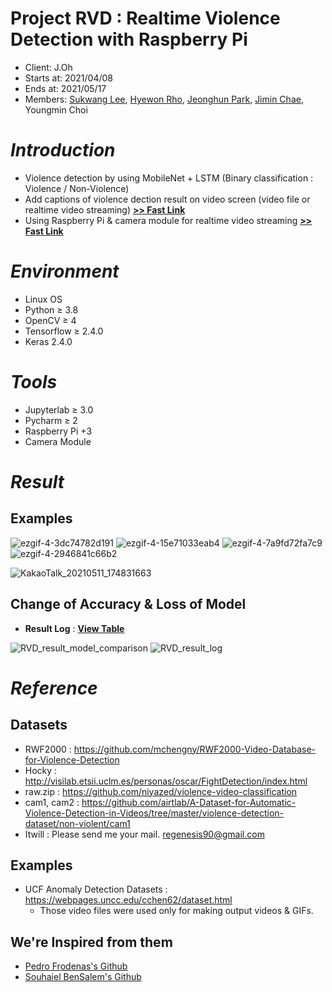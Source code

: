 # Project RVD : Realtime Violence Detection with Raspberry Pi

* Client: J.Oh
* Starts at: 2021/04/08
* Ends at: 2021/05/17
* Members: [Sukwang Lee](https://github.com/SookwangLee), [Hyewon Rho](https://github.com/rhohye22), [Jeonghun Park](https://github.com/berojung), [Jimin Chae](https://github.com/regenesis90), Youngmin Choi

# *Introduction*

* Violence detection by using MobileNet + LSTM (Binary classification : Violence / Non-Violence)
* Add captions of violence dection result on video screen (video file or realtime video streaming) **[>> Fast Link](https://github.com/projectRVD/Real-Time-Violence-Detection-with-raspberry-pi/tree/main/ver_jupyter)**
* Using Raspberry Pi & camera module for realtime video streaming **[>> Fast Link](https://github.com/projectRVD/Real-Time-Violence-Detection-with-raspberry-pi/tree/main/raspberry)**

# *Environment*

- Linux OS
- Python ≥ 3.8
- OpenCV ≥ 4
- Tensorflow ≥ 2.4.0
- Keras 2.4.0

# *Tools*

- Jupyterlab ≥ 3.0
- Pycharm ≥ 2
- Raspberry Pi +3
- Camera Module

# *Result*

## Examples

![ezgif-4-3dc74782d191](https://user-images.githubusercontent.com/75024126/117774684-b9e9f480-b274-11eb-978a-060f21ffd1af.gif)
![ezgif-4-15e71033eab4](https://user-images.githubusercontent.com/75024126/117774703-bce4e500-b274-11eb-8e3c-14f54d7a8743.gif)
![ezgif-4-7a9fd72fa7c9](https://user-images.githubusercontent.com/75024126/117774858-dd14a400-b274-11eb-941a-aaf8e45eb8a7.gif)
![ezgif-4-2946841c66b2](https://user-images.githubusercontent.com/75024126/117777516-a429fe80-b277-11eb-81b0-1da2b6a0ef41.gif)

![KakaoTalk_20210511_174831663](https://user-images.githubusercontent.com/76435473/117787354-5a461600-b281-11eb-971d-c89878ce3e85.gif)

## Change of Accuracy & Loss of Model

* **Result Log** : **[View Table](https://github.com/projectRVD/Real-Time-Violence-Detection-with-raspberry-pi/blob/main/RVD_result_log.csv)**

![RVD_result_model_comparison](https://user-images.githubusercontent.com/75024126/117956567-21c33c80-b354-11eb-9768-aac0ed1fc5ef.png)
![RVD_result_log](https://user-images.githubusercontent.com/75024126/117956574-238d0000-b354-11eb-81ff-de111fa69851.png)

# *Reference*

## Datasets

* RWF2000 : https://github.com/mchengny/RWF2000-Video-Database-for-Violence-Detection
* Hocky : http://visilab.etsii.uclm.es/personas/oscar/FightDetection/index.html
* raw.zip : https://github.com/niyazed/violence-video-classification
* cam1, cam2 : https://github.com/airtlab/A-Dataset-for-Automatic-Violence-Detection-in-Videos/tree/master/violence-detection-dataset/non-violent/cam1
* Itwill : Please send me your mail. regenesis90@gmail.com

## Examples
* UCF Anomaly Detection Datasets : https://webpages.uncc.edu/cchen62/dataset.html
  * Those video files were used only for making output videos & GIFs.

## We're Inspired from them

* [Pedro Frodenas's Github](https://github.com/pedrofrodenas/Violence-Detection-CNN-LSTM/blob/master/violence_detection.ipynb)
* [Souhaiel BenSalem's Github](https://github.com/shouhaiel1/CNN-LSTM-Violence-detection)
